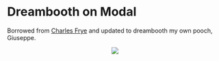 # Dreambooth on Modal

Borrowed from [Charles Frye](https://github.com/charlesfrye/dreambooth-modal/) 
and updated to dreambooth my own pooch, Giuseppe.

<div align="center">
    <img src="https://drive.google.com/uc?export=download&id=1_v10rZo7IE5WE5nz8-DOEDLMrRip0ATK">
</div>
